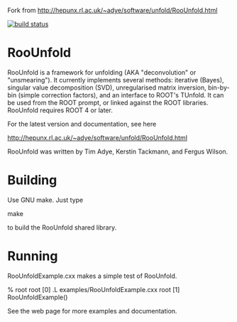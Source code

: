 Fork from http://hepunx.rl.ac.uk/~adye/software/unfold/RooUnfold.html

[![build status](https://travis-ci.org/kreczko/RooUnfold.svg?branch=master)](https://travis-ci.org/kreczko/RooUnfold)

RooUnfold
=========

RooUnfold is a framework for unfolding (AKA "deconvolution" or "unsmearing").
It currently implements several methods: iterative (Bayes),
singular value decomposition (SVD), unregularised matrix inversion,
bin-by-bin (simple correction factors), and an interface to ROOT's TUnfold.
It can be used from the ROOT prompt, or linked against the ROOT libraries.
RooUnfold requires ROOT 4 or later.

For the latest version and documentation, see here

  http://hepunx.rl.ac.uk/~adye/software/unfold/RooUnfold.html

RooUnfold was written by Tim Adye, Kerstin Tackmann, and Fergus Wilson.

Building
========

Use GNU make. Just type

  make

to build the RooUnfold shared library.

Running
=======

RooUnfoldExample.cxx makes a simple test of RooUnfold.

  % root
  root [0] .L examples/RooUnfoldExample.cxx
  root [1] RooUnfoldExample()

See the web page for more examples and documentation.

